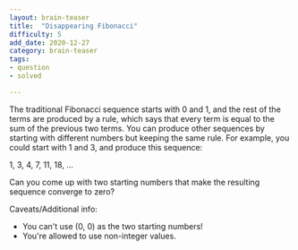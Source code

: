 ```yaml
---
layout: brain-teaser
title:  "Disappearing Fibonacci"
difficulty: 5
add_date: 2020-12-27
category: brain-teaser
tags:
- question
- solved

---
```


The traditional Fibonacci sequence starts with 0 and 1, and the rest
of the terms are produced by a rule, which says that every term is
equal to the sum of the previous two terms.  You can produce other
sequences by starting with different numbers but keeping the same
rule.  For example, you could start with 1 and 3, and produce this
sequence:

1, 3, 4, 7, 11, 18, ...

Can you come up with two starting numbers that make the resulting
sequence converge to zero?

Caveats/Additional info:
- You can't use (0, 0) as the two starting numbers!
- You're allowed to use non-integer values.
